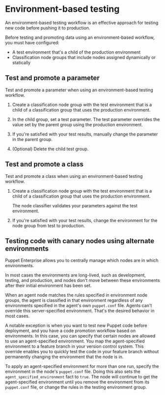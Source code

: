 # Environment-based testing

An environment-based testing workflow is an effective approach for testing new code before pushing it to production.

Before testing and promoting data using an environment-based workflow, you must have configured:

-   A test environment that's a child of the production environment
-   Classification node groups that include nodes assigned dynamically or statically

## Test and promote a parameter

Test and promote a parameter when using an environment-based testing workflow.

1.  Create a classification node group with the test environment that is a child of a classification group that uses the production environment.

2.  In the child group, set a test parameter. The test parameter overrides the value set by the parent group using the production environment.

3.  If you're satisfied with your test results, manually change the parameter in the parent group.

4.  \(Optional\) Delete the child test group.


## Test and promote a class

Test and promote a class when using an environment-based testing workflow.

1.  Create a classification node group with the test environment that is a child of a classification group that uses the production environment.

    The node classifier validates your parameters against the test environment.

2.  If you're satisfied with your test results, change the environment for the node group from test to production.


## Testing code with canary nodes using alternate environments

Puppet Enterprise allows you to centrally manage which nodes are in which environments.

In most cases the environments are long-lived, such as development, testing, and production, and nodes don't move between these environments after their initial environment has been set.

When an agent node matches the rules specified in environment node groups, the agent is classified in that environment regardless of any environments specified in the agent's own `puppet.conf` file. Agents can't override this server-specified environment. That's the desired behavior in most cases.

A notable exception is when you want to test new Puppet code before deployment, and you have a code promotion workflow based on environments. In this case, you can specify that certain nodes are allowed to use an agent-specified environment. You map the agent-specified environment to a feature branch in your version control system. This override enables you to quickly test the code in your feature branch without permanently changing the environment that the node is in.

To apply an agent-specified environment for more than one run, specify the environment in the node's `puppet.conf` file. Doing this also sets the `agent_specified_environment` fact to `true`. The node will continue to get the agent-specified environment until you remove the environment from its `puppet.conf` file, or change the rules in the testing environment group.


